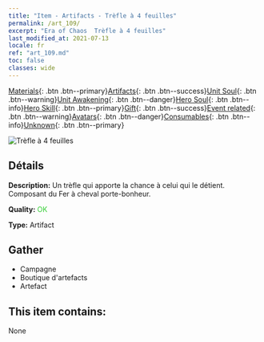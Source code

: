 ```yaml
---
title: "Item - Artifacts - Trèfle à 4 feuilles"
permalink: /art_109/
excerpt: "Era of Chaos  Trèfle à 4 feuilles"
last_modified_at: 2021-07-13
locale: fr
ref: "art_109.md"
toc: false
classes: wide
---
```

 [Materials](/ItemsFR/){: .btn .btn--primary}[Artifacts](/ItemsFR/Artifacts/){: .btn .btn--success}[Unit Soul](/ItemsFR/UnitSoul/){: .btn .btn--warning}[Unit Awakening](/ItemsFR/UnitAwakening/){: .btn .btn--danger}[Hero Soul](/ItemsFR/HeroSoul/){: .btn .btn--info}[Hero Skill](/ItemsFR/HeroSkill/){: .btn .btn--primary}[Gift](/ItemsFR/Gift/){: .btn .btn--success}[Event related](/ItemsFR/Events/){: .btn .btn--warning}[Avatars](/ItemsFR/Avatars/){: .btn .btn--danger}[Consumables](/ItemsFR/Consumables/){: .btn .btn--info}[Unknown](/ItemsFR/Unknown/){: .btn .btn--primary}

 ![Trèfle à 4 feuilles](/images/t/artifact_40121.png)

## Détails
 **Description:** Un trèfle qui apporte la chance à celui qui le détient. Composant du Fer à cheval porte-bonheur.

 **Quality:** <span style="color: #32CD32">OK</span>

 **Type:** Artifact

## Gather

*    Campagne 
*    Boutique d'artefacts 
*    Artefact 

## This item contains:

  None

